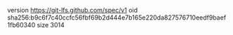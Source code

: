 version https://git-lfs.github.com/spec/v1
oid sha256:b9c6f7c40ccfc56fbf69b2d444e7b165e220da827576710eedf9baef1fb60340
size 3014
